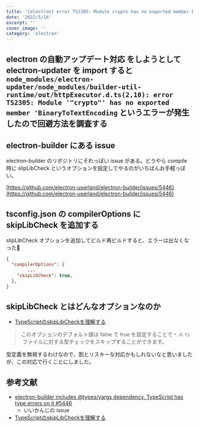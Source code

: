 ```yaml
---
title: '[electron] error TS2305: Module crypto has no exported member BinaryToTextEncoding を回避する'
date: '2022/5/16'
excerpt: ''
cover_image: ''
category: 'electron'
---
```


## electron の自動アップデート対応 をしようとして electron-updater を import すると `node_modules/electron-updater/node_modules/builder-util-runtime/out/httpExecutor.d.ts(2,10): error TS2305: Module '"crypto"' has no exported member 'BinaryToTextEncoding` というエラーが発生したので回避方法を調査する

## electron-builder にある issue

electron-builder のリポジトリにそれっぽい issue がある。どうやら compile 時に slipLibCheck というオプションを設定してやるのがいちばんお手軽っぽい。

[https://github.com/electron-userland/electron-builder/issues/5446](https://github.com/electron-userland/electron-builder/issues/5446)

## tsconfig.json の compilerOptions に skipLibCheck を追加する

slipLibCheck オプションを追加してビルド再ビルドすると、エラーは出なくなった🎉

```json
{
  "compilerOptions": {
		...
    "skipLibCheck": true,
  },
}
```

## skipLibCheck とはどんなオプションなのか

- [TypeScriptのskipLibCheckを理解する](https://t-yng.jp/post/skiplibcheck)

> このオプションのデフォルト値は false で true を設定することで `*.d.ts`
 ファイルに対する型チェックをスキップすることができます。
> 

型定義を無視するわけなので、割とリスキーな対応かもしれないなと思いましたが、この対応で行くことにしました。

## 参考文献

- [electron-builder includes @types/yargs dependency, TypeScript has type errors on it #5446](https://github.com/electron-userland/electron-builder/issues/5446)
    - いいかんじの issue
- [TypeScriptのskipLibCheckを理解する](https://t-yng.jp/post/skiplibcheck)